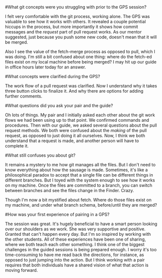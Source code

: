 #What git concepts were you struggling with prior to the GPS session?

I felt very comfortable with the git process, working alone. The GPS was valuable to see how it works with others. It revealed a couple potential hiccups in the process, but more importantly it shows how commit messages and the _request_ part of pull request works. As our mentor suggested, just because you push some new code, doesn't mean that it will be merged.

Also I see the value of the fetch-merge process as opposed to pull, which I was doing. I'm still a bit confused about one thing: where do the fetch-ed files exist on my local machine before being merged? I may hit up our guide in office hours later today for an answer.

#What concepts were clarified during the GPS?

The work flow of a pull request was clarified. Now I understand why it takes three button clicks to finalize it. And why there are options for adding further comments.

#What questions did you ask your pair and the guide?

Oh lots of things. My pair and I initially asked each other about the git work flows we had been using up to that point. We confirmed commands and procedures. Then with our guide, we asked several questions about the pull request methods. We both were confused about the _making_ of the pull request, as opposed to just doing it all ourselves. Now, I think we both understand that a request is made, and another person will have to complete it.

#What still confuses you about git?

It remains a mystery to me how git manages all the files. But I don't need to know everything about how the sausage is made. Sometimes, it's like a philosophical paradox to accept that a single file can be different things in different branches. But I toyed with the system enough to see how it works on my machine. Once the files are committed to a branch, you can switch between branches and see the files change in the Finder. Crazy.

Though I'm now a bit mystified about fetch. Where do those files exist on my machine, and under what branch schema, before/until they are merged?

#How was your first experience of pairing in a GPS?

The session was great. It's hugely beneficial to have a smart person looking over our shoulders as we work. She was very supportive and positive. Granted that can't happen every day. But I'm so inspired by working with the other students. All of these experiences have been one of sharing, where we both teach each other something. I think one of the biggest challenges in the guided sessions is being prepared enough. I worry it's too time-consuming to have me read back the directions, for instance, as opposed to just jumping into the action. But I think working with a pair requires that both individuals have a shared vision of what that action is moving forward.